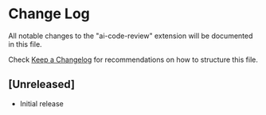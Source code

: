 # Change Log

All notable changes to the "ai-code-review" extension will be documented in this file.

Check [Keep a Changelog](http://keepachangelog.com/) for recommendations on how to structure this file.

## [Unreleased]

- Initial release
